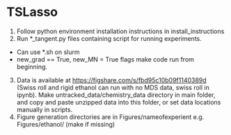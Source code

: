 # TSLasso
1) Follow python environment installation instructions in install_instructions
2) Run *_tangent.py files containing script for running experiments.
- Can use *.sh on slurm
- new_grad == True, new_MN = True flags make code run from beginning.
3) Data is available at https://figshare.com/s/fbd95c10b09f1140389d (Swiss roll and rigid ethanol can run with no MDS data, swiss roll in ipynb).  Make untracked_data/chemistry_data directory in main folder, and copy and paste unzipped data into this folder, or set data locations manually in scripts.
4) Figure generation directories are in Figures/nameofexperient e.g. Figures/ethanol/ (make if missing)
